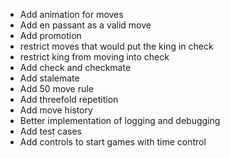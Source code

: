 * Add animation for moves
* Add en passant as a valid move
* Add promotion
* restrict moves that would put the king in check
* restrict king from moving into check
* Add check and checkmate
* Add stalemate
* Add 50 move rule
* Add threefold repetition
* Add move history
* Better implementation of logging and debugging
* Add test cases
* Add controls to start games with time control